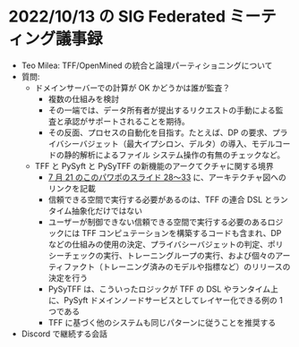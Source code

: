 # 2022/10/13 の SIG Federated ミーティング議事録

- Teo Milea: TFF/OpenMined の統合と論理パーティショニングについて
- 質問:
    - ドメインサーバーでの計算が OK かどうかは誰が監査？
        - 複数の仕組みを検討
        - その一端では、データ所有者が提出するリクエストの手動による監査と承認がサポートされることを期待。
        - その反面、プロセスの自動化を目指す。たとえば、DP の要求、プライバシーバジェット（最大イプシロン、デルタ）の導入、モデルコードの静的解析によるファイル システム操作の有無のチェックなど。
    - TFF と PySyft と PySyTFF の新機能のアークてクチャに関する境界
        - [7 月 21 のこのパワポのスライド 28～33](https://docs.google.com/presentation/d/105ZTOQ7PvUuZWyDZtCgIyaH10kQaXbiG27D2ML7aqio/edit?resourcekey=0-5NLe9CAcrnyWmB6BB2kt6g#slide=id.g13e7c73d85f_0_455) に、アーキテクチャ図へのリンクを記載
        - 信頼できる空間で実行する必要があるのは、TFF の連合 DSL とランタイム抽象化だけではない
        - ユーザーが制御できない信頼できる空間で実行する必要のあるロジックには TFF コンピュテーションを構築するコードも含まれ、DP などの仕組みの使用の決定、プライバシーバジェットの判定、ポリシーチェックの実行、トレーニングループの実行、および個々のアーティファクト（トレーニング済みのモデルや指標など）のリリースの決定を行う
        - PySyTFF は、こういったロジックが TFF の DSL やランタイム上に、PySyft ドメインノードサービスとしてレイヤー化できる例の 1 つである
        - TFF に基づく他のシステムも同じパターンに従うことを推奨する
- Discord で継続する会話
